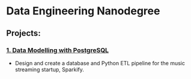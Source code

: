 # Data Engineering Nanodegree
 
## Projects:

### [1. Data Modelling with PostgreSQL](1_Data_Modelling_with_PostgreSQL)
- Design and create a database and Python ETL pipeline for the music streaming startup, Sparkify.
